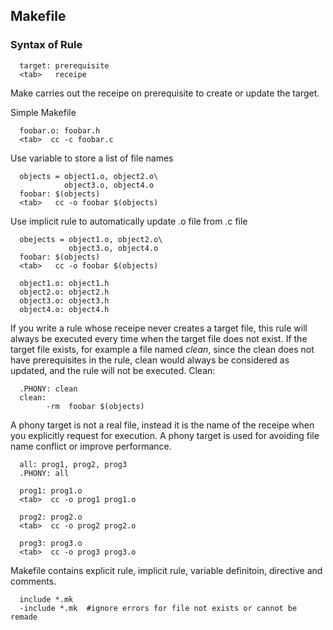 ## Makefile ##

### Syntax of Rule ###

```
  target: prerequisite
  <tab>   receipe
```

Make carries out the receipe on prerequisite to create or update the target.

Simple Makefile
```
  foobar.o: foobar.h
  <tab>  cc -c foobar.c
```

Use variable to store a list of file names

```
  objects = object1.o, object2.o\
            object3.o, object4.o
  foobar: $(objects)
  <tab>   cc -o foobar $(objects)
```

Use implicit rule to automatically update .o file from .c file

```
  obejects = object1.o, object2.o\
             object3.o, object4.o
  foobar: $(objects)
  <tab>   cc -o foobar $(objects)
  
  object1.o: object1.h
  object2.o: object2.h
  object3.o: object3.h
  object4.o: object4.h
```
If you write a rule whose receipe never creates a target file, this rule will always be executed every time when the target file does not exist. If the target file exists, for example a file named *clean*, since the clean does not have prerequisites in the rule, clean would always be considered as updated, and the rule will not be executed.
Clean: 

```
  .PHONY: clean
  clean: 
        -rm  foobar $(objects)
```

A phony target is not a real file, instead it is the name of the receipe when you explicitly request for execution. A phony target is used for avoiding file name conflict or improve performance. 


```
  all: prog1, prog2, prog3
  .PHONY: all
  
  prog1: prog1.o
  <tab>  cc -o prog1 prog1.o
  
  prog2: prog2.o
  <tab>  cc -o prog2 prog2.o
  
  prog3: prog3.o
  <tab>  cc -o prog3 prog3.o
```

Makefile contains explicit rule, implicit rule, variable definitoin, directive and comments. 

```
  include *.mk   
  -include *.mk  #ignore errors for file not exists or cannot be remade
```
